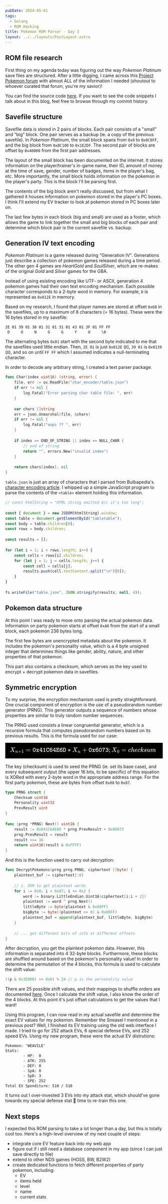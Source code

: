 ```yaml
---
pubDate: 2024-05-01
tags:
  - Golang
  - ROM Hacking
title: Pokemon ROM Parser - Day 3
layout: ../../layouts/PostLayout.astro
---
```


## ROM file research
First thing on my agenda today was figuring out the way *Pokemon Platinum* save files are structured. After a little digging, I came across this [Project Pokemon forum](https://projectpokemon.org/home/docs/gen-4/) with almost ALL of the information I needed (shoutout to whoever curated that forum, you're my savior)! 

You can find the source code [here](https://github.com/dingdongg/pkmn-platinum-rom-parser). If you want to see the code snippets I talk about in this blog, feel free to browse through my commit history.

## Savefile structure
Savefile data is stored in 2 pairs of blocks. Each pair consists of a "small" and "big" block. One pair serves as a backup (ie. a copy of the previous savefile). In *Pokemon Platinum*, the small block spans from `0x0` to `0x0C0FF`, and the big block from `0x0C100` to `0x1E2DF`. The second pair of blocks are offset by `0x40000` from the first pair addresses.

The layout of the small block has been documented on the internet. It stores information on the player/trainer's in-game name, their ID, amount of money at the time of save, gender, number of badges, items in the player's bag, etc. More importantly, the small block holds information on the pokemon in the player's party. This is the block I'll be parsing first.

The contents of the big block aren't really discussed, but from what I gathered it houses information on pokemon stored in the player's PC boxes. I think I'll extend my EV tracker to look at pokemon stored in PC boxes later on.

The last few bytes in each block (big and small) are used as a footer, which allows the game to link together the small and big blocks of each pair and determine which block pair is the current savefile vs. backup.

## Generation IV text encoding
*Pokemon Platinum* is a game released during "Generation IV". Generations just describe a collection of pokemon games released during a time period. The other gen 4 games are *HeartGold* and *SoulSilver*, which are re-makes of the original *Gold* and *Silver* games for the GBA.

Instead of using existing encoding like UTF- or ASCII, generation 4 pokemon games had their own text encoding mechanism. Each possible character corresponds to a 2-byte word in memory. For example, `D` is represented as `0x012E` in memory. 

Based on my research, I found that player names are stored at offset `0x68` in the savefiles, up to a maximum of 8 characters (= 16 bytes). These were the 16 bytes stored in my savefile:

```
2E 01 39 01 38 01 31 01 31 01 43 01 3F 01 FF FF
 D     O     N     G     G     Y     U     \0
```

The alternating bytes `0x01` start with the second byte indicated to me that the savefiles used little endian. Then, `2E 01` is just `0x012E` (`D`), `39 01` is `0x0139` (`O`), and so on until `FF FF` which I assumed indicates a null-terminating character. 

In order to decode any arbitrary string, I created a text parser package.

```go
func Char(index uint16) (string, error) {
	file, err := os.ReadFile("char_encoder/table.json")
	if err != nil {
		log.Fatal("Error parsing char table file: ", err)
	}
	
	var chars []string
	err = json.Unmarshal(file, &chars)
	if err != nil {
		log.Fatal("oops ?? ", err)
	}

	if index == END_OF_STRING || index == NULL_CHAR {
		// end of string
		return "", errors.New("invalid index")
	}
	
	return chars[index], nil
}
```

`table.json` is just an array of characters that I parsed from Bulbapedia's [character encoding article](https://bulbapedia.bulbagarden.net/wiki/Character_encoding_(Generation_IV)). I whipped up a simple JavaScript program to parse the contents of the `<table>` element holding this information.

```js
// const htmlString = "HTML string omitted b/c it's too long";

const { document } = new JSDOM(htmlString).window;
const table = document.getElementById("tabletable");
const body = table.children[0];
const rows = body.children;

const results = [];

for (let i = 1; i < rows.length; i++) {
    const cells = rows[i].children;
    for (let j = 1; j < cells.length; j++) {
        const cell = cells[j];
        results.push(cell.textContent.split("\n")[0]);
    }
}

fs.writeFile("table.json", JSON.stringify(results, null, 4));
```

## Pokemon data structure
At this point I was ready to move onto parsing the actual pokemon data. Information on party pokemon starts at offset `0xA0` from the start of a small block, each pokemon 236 bytes long.

The first few bytes are unencrypted metadata about the pokemon. It includes the pokemon's personality value, which is a 4 byte unsigned integer that determines things like gender, ability, nature, and other properties of that pokemon. 

This part also contains a checksum, which serves as the key used to encrypt + decrypt pokemon data in savefiles.

## Symmetric encryption
To my surprise, the encryption mechanism used is pretty straightforward. One crucial component of encryption is the use of a pseudorandom number generator (PRNG). This generator outputs a sequence of numbers whose properties are similar to truly random number sequences.

The PRNG used consists a linear congruential generator, which is a recursive formula that computes pseudorandom numbers based on its previous results. This is the formula used for our case:

![PRNG algo screenshot](../../images/day3-prng-algo.png)

The key (checksum) is used to seed the PRNG (ie. set its base case), and every subsequent output (the upper 16 bits, to be specific) of this equation is XORed with every 2-byte word in the appropriate address range. For the first party pokemon, these are bytes from offset `0x08` to `0x87`.

```go
type PRNG struct {
	Checksum uint16
	Personality uint32
	PrevResult uint
}

func (prng *PRNG) Next() uint16 {
	result := 0x041C64E6D * prng.PrevResult + 0x06073
	prng.PrevResult = result
	result >>= 16
	return uint16(result & 0xFFFF) 
}
```

And this is the function used to carry out decryption:

```go
func DecryptPokemons(prng prng.PRNG, ciphertext []byte) {
	plaintext_buf := ciphertext[:8]

	// 1. XOR to get plaintext words
	for i := 0x8; i < 0x87; i += 0x2 {
		word := binary.LittleEndian.Uint16(ciphertext[i:i + 2])
		plaintext := word ^ prng.Next()
		littleByte := byte(plaintext & 0x00FF)
		bigByte := byte((plaintext >> 8) & 0x00FF)
		plaintext_buf = append(plaintext_buf, littleByte, bigByte)
	}

	// ... get different bits of info at different offsets
}
```

After decryption, you get the plaintext pokemon data. However, this information is separated into 4 32-byte blocks. Furthermore, these blocks are shuffled around based on the pokemon's personality value! In order to determine the permutation of the 4 blocks, this formula is used to calculate the shift value:

```go
((p & 0x3E000) >> 0xD) % 24 // p is the personality value
```

There are 25 possible shift values, and their mappings to shuffle orders are documented [here](https://projectpokemon.org/home/docs/gen-4/pkm-structure-r65/). Once I calculate the shift value, I also know the order of the 4 blocks. At this point it's just offset calculations to get the values that I want!

Using this program, I can now read in my actual savefile and determine the exact EV values for my pokemon. Remember the Sneasel I mentioned in a previous post? Well, I finished its EV training using the old web interface I made. I tried to go for 252 attack EVs, 6 special defense EVs, and 252 speed EVs. Using my new program, these were the actual EV distrutions:

```
Pokemon: 'WEAVILE'
Stats:
        - HP:  0
        - ATK: 255
        - DEF: 0
        - SpA: 0
        - SpD: 3
        - SPE: 252
Total EV Spenditure: 510 / 510
```

It turns out I over-invested 3 EVs into my attack stat, which should've gone towards my special defense stat 🥲 time to re-train this one.

## Next steps
I expected this ROM parsing to take a lot longer than a day, but this is totally cool too. Here's a high-level overview of my next couple of steps:
- integrate core EV feature back into my web app 
- figure out if i still need a database component in my app (since I can just save directly to file)
- extend to other NDS games (HGSS, BW, B2W2)
- create dedicated functions to fetch different properties of party pokemon, including:
	- EV
	- items held
	- level
	- name
	- current stats

